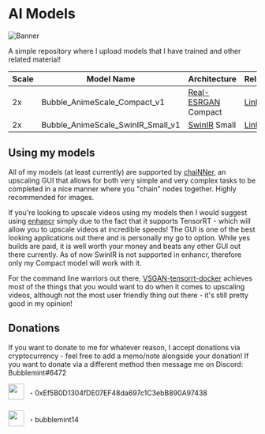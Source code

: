 # AI Models
![Banner](https://cdn.discordapp.com/attachments/744536865914355732/1041033786906910782/image.png)

A simple repository where I upload models that I have trained and other related material!

|  Scale  |  Model Name  |  Architecture  |  Release  |
| -- | -------------------- | ------------------- | ----------------------------------- |
| 2x | Bubble_AnimeScale_Compact_v1 | [Real-ESRGAN](https://github.com/xinntao/Real-ESRGAN) Compact | [Link](https://github.com/Bubblemint864/AI-Models/releases/tag/2x_Bubble_AnimeScale_Compact_v1)
| 2x | Bubble_AnimeScale_SwinIR_Small_v1 | [SwinIR](https://github.com/JingyunLiang/SwinIR) Small | [Link](https://github.com/Bubblemint864/AI-Models/releases/tag/2x_Bubble_AnimeScale_SwinIR_Small_v1)
## Using my models
All of my models (at least currently) are supported by [chaiNNer](https://github.com/chaiNNer-org/chaiNNer), an upscaling GUI that allows for both very simple and very complex tasks to be completed in a nice manner where you "chain" nodes together. Highly recommended for images.

If you're looking to upscale videos using my models then I would suggest using [enhancr](https://github.com/mafiosnik777/enhancr) simply due to the fact that it supports TensorRT - which will allow you to upscale videos at incredible speeds! The GUI is one of the best looking applications out there and is personally my go to option. While yes builds are paid, it is well worth your money and beats any other GUI out there currently. As of now SwinIR is not supported in enhancr, therefore only my Compact model will work with it.

For the command line warriors out there, [VSGAN-tensorrt-docker](https://github.com/styler00dollar/VSGAN-tensorrt-docker) achieves most of the things that you would want to do when it comes to upscaling videos, although not the most user friendly thing out there - it's still pretty good in my opinion!

## Donations
If you want to donate to me for whatever reason, I accept donations via cryptocurrency - feel free to add a memo/note alongside your donation! If you want to donate via a different method then message me on Discord: Bubblemint#6472
‎
‎
<div style="display: flex; align-items: center;">
<img align="center" width="32" height="32" src="http://bubblemint.cumz.one/9tfAuJj.png" style="margin-right: 8px; margin-bottom: 5px;"/>
<span>・0xEf5B0D1304fDE07EF48da697c1C3ebB890A97438</span>
</div>
‎
‎
<div style="display: flex; align-items: center;">
<img align="center" width="32" height="32" src="http://bubblemint.cumz.one/6SGGLgH.png" style="margin-right: 8px; margin-bottom: 5px;"/>
<span>・bubblemint14</span>
</div>
 
